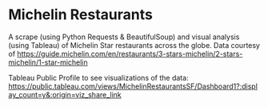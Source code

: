 # Michelin Restaurants

A scrape (using Python Requests & BeautifulSoup) and visual analysis (using Tableau) of Michelin Star restaurants across the globe. Data courtesy of https://guide.michelin.com/en/restaurants/3-stars-michelin/2-stars-michelin/1-star-michelin

Tableau Public Profile to see visualizations of the data:
https://public.tableau.com/views/MichelinRestaurantsSF/Dashboard1?:display_count=y&:origin=viz_share_link
